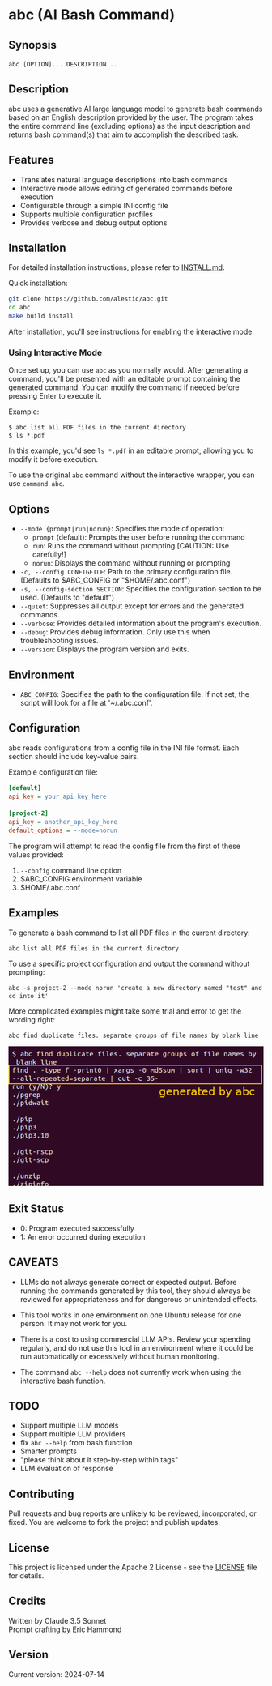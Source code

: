 # abc (AI Bash Command)

## Synopsis

```
abc [OPTION]... DESCRIPTION...
```

## Description

abc uses a generative AI large language model to generate bash commands based on an English description provided by the user. The program takes the entire command line (excluding options) as the input description and returns bash command(s) that aim to accomplish the described task.

## Features

- Translates natural language descriptions into bash commands
- Interactive mode allows editing of generated commands before execution
- Configurable through a simple INI config file
- Supports multiple configuration profiles
- Provides verbose and debug output options

## Installation

For detailed installation instructions, please refer to [INSTALL.md](INSTALL.md).

Quick installation:

```bash
git clone https://github.com/alestic/abc.git
cd abc
make build install
```

After installation, you'll see instructions for enabling the interactive mode.

### Using Interactive Mode

Once set up, you can use `abc` as you normally would. After generating a command, you'll be presented with an editable prompt containing the generated command. You can modify the command if needed before pressing Enter to execute it.

Example:

```
$ abc list all PDF files in the current directory
$ ls *.pdf
```

In this example, you'd see `ls *.pdf` in an editable prompt, allowing you to modify it before execution.

To use the original `abc` command without the interactive wrapper, you can use `command abc`.

## Options

- `--mode {prompt|run|norun}`: Specifies the mode of operation:
  - `prompt` (default): Prompts the user before running the command
  - `run`: Runs the command without prompting [CAUTION: Use carefully!]
  - `norun`: Displays the command without running or prompting
- `-c, --config CONFIGFILE`: Path to the primary configuration file. (Defaults to $ABC_CONFIG or "$HOME/.abc.conf")
- `-s, --config-section SECTION`: Specifies the configuration section to be used. (Defaults to "default")
- `--quiet`: Suppresses all output except for errors and the generated commands.
- `--verbose`: Provides detailed information about the program's execution.
- `--debug`: Provides debug information. Only use this when troubleshooting issues.
- `--version`: Displays the program version and exits.

## Environment

- `ABC_CONFIG`: Specifies the path to the configuration file. If not set, the script will look for a file at '~/.abc.conf'.

## Configuration

abc reads configurations from a config file in the INI file format. Each section should include key-value pairs.

Example configuration file:

```ini
[default]
api_key = your_api_key_here

[project-2]
api_key = another_api_key_here
default_options = --mode=norun
```

The program will attempt to read the config file from the first of these values provided:
1. `--config` command line option
2. $ABC_CONFIG environment variable
3. $HOME/.abc.conf

## Examples

To generate a bash command to list all PDF files in the current directory:

```
abc list all PDF files in the current directory
```

To use a specific project configuration and output the command without prompting:

```
abc -s project-2 --mode norun 'create a new directory named "test" and cd into it'
```

More complicated examples might take some trial and error to get the wording right:

```
abc find duplicate files. separate groups of file names by blank line
```

![Example usage of abc](example-02.png)

## Exit Status

- 0: Program executed successfully
- 1: An error occurred during execution

## CAVEATS

- LLMs do not always generate correct or expected output. Before running the commands generated by this tool, they should always be reviewed for appropriateness and for dangerous or unintended effects.

- This tool works in one environment on one Ubuntu release for one person. It may not work for you.

- There is a cost to using commercial LLM APIs. Review your spending regularly, and do not use this tool in an environment where it could be run automatically or excessively without human monitoring.

- The command `abc --help` does not currently work when using the interactive bash function.

## TODO

- Support multiple LLM models
- Support multiple LLM providers
- fix `abc --help` from bash function
- Smarter prompts
- "please think about it step-by-step within <thinking></thinking> tags"
- LLM evaluation of response

## Contributing

Pull requests and bug reports are unlikely to be reviewed, incorporated, or fixed. You are welcome to fork the project and publish updates.

## License

This project is licensed under the Apache 2 License - see the [LICENSE](LICENSE) file for details.

## Credits

Written by Claude 3.5 Sonnet<br>
Prompt crafting by Eric Hammond

## Version

Current version: 2024-07-14
